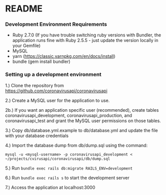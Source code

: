 # README

### Development Environment Requirements

- Ruby 2.7.0 (If you have trouble switching ruby versions with Bundler, the application runs fine with Ruby 2.5.5 - just update the version locally in your Gemfile)
- MySQL
- yarn (https://classic.yarnpkg.com/en/docs/install)
- bundle (gem install bundler)

### Setting up a development environment

1.) Clone the repository from https://github.com/coronavirusapi/coronavirusapi

2.) Create a MySQL user for the application to use. 

2b.) If you want an application specific user (recommended), create tables coronavirusapi_development, coronavirusapi_production, and coronavirusapi_test and grant the MySQL user permissions on those tables. 

3.) Copy db/database.yml.example to db/database.yml and update the file with your database credentials

4.) Import the database dump from db/dump.sql using the command:
 
 `mysql -u <mysql-username> -p coronavirusapi_development < ~/projects/cvirusapi/coronavirusapi/db/dump.sql`
 
5.) Run `bundle exec rails db:migrate RAILS_ENV=development`

6.) Run `bundle exec rails s` to start the development server

7.) Access the application at localhost:3000